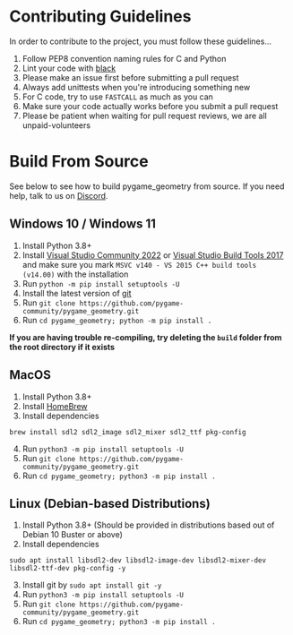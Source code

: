 # Contributing Guidelines
In order to contribute to the project, you must follow these guidelines...
1. Follow PEP8 convention naming rules for C and Python
2. Lint your code with [black](https://github.com/psf/black)
3. Please make an issue first before submitting a pull request
4. Always add unittests when you're introducing something new
5. For C code, try to use `FASTCALL` as much as you can
6. Make sure your code actually works before you submit a pull
request
7. Please be patient when waiting for pull request reviews,
we are all unpaid-volunteers

# Build From Source

See below to see how to build pygame_geometry from source. If you need help, talk to us on [Discord](https://discord.gg/QzmpNXchW5).

## Windows 10 / Windows 11
1. Install Python 3.8+
2. Install [Visual Studio Community 2022](https://visualstudio.microsoft.com/vs/community/) or [Visual Studio Build Tools 2017](https://aka.ms/vs/15/release/vs_buildtools.exe) and make sure you mark `MSVC v140 - VS 2015 C++ build tools (v14.00)` with the installation
3. Run `python -m pip install setuptools -U`
4. Install the latest version of [git](https://gitforwindows.org/)
5. Run `git clone https://github.com/pygame-community/pygame_geometry.git`
6. Run `cd pygame_geometry; python -m pip install .`

**If you are having trouble re-compiling, try deleting the `build` folder from the root directory if it exists**

## MacOS
1. Install Python 3.8+
2. Install [HomeBrew](https://brew.sh/)
3. Install dependencies
```
brew install sdl2 sdl2_image sdl2_mixer sdl2_ttf pkg-config
```
4. Run `python3 -m pip install setuptools -U`
5. Run `git clone https://github.com/pygame-community/pygame_geometry.git`
6. Run `cd pygame_geometry; python3 -m pip install .`

## Linux (Debian-based Distributions)
1. Install Python 3.8+ (Should be provided in distributions based out of Debian 10 Buster or above)
2. Install dependencies
```
sudo apt install libsdl2-dev libsdl2-image-dev libsdl2-mixer-dev libsdl2-ttf-dev pkg-config -y
```
3. Install git by `sudo apt install git -y`
4. Run `python3 -m pip install setuptools -U`
5. Run `git clone https://github.com/pygame-community/pygame_geometry.git`
6. Run `cd pygame_geometry; python3 -m pip install .`
